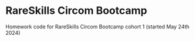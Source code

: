 # RareSkills Circom Bootcamp

Homework code for RareSkills Circom Bootcamp cohort 1 (started May 24th 2024)
